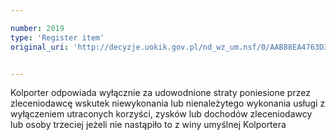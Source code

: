 ```yaml
---

number: 2019
type: 'Register item'
original_uri: 'http://decyzje.uokik.gov.pl/nd_wz_um.nsf/0/AAB88EA4763D3677C125779600314F89?OpenDocument'


---
```


Kolporter odpowiada wyłącznie za udowodnione straty poniesione przez zleceniodawcę wskutek niewykonania lub nienależytego wykonania usługi z wyłączeniem utraconych korzyści, zysków lub dochodów zleceniodawcy lub osoby trzeciej jeżeli nie nastąpiło to z winy umyślnej Kolportera
